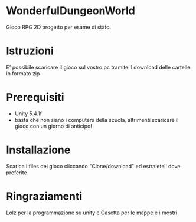 <h1>   WonderfulDungeonWorld</h1>
Gioco RPG 2D progetto per esame di stato.

# Istruzioni
E' possibile scaricare il gioco sul vostro pc tramite il download delle cartelle in formato zip

# Prerequisiti
* Unity 5.4.1f
* basta che non siano i computers della scuola, altrimenti scaricare il gioco con un giorno di anticipo!


# Installazione
Scarica i files del gioco cliccando "Clone/download" ed estraieteli dove preferite

# Ringraziamenti
Lolz per la programmazione su unity e Casetta per le mappe e i mostri
